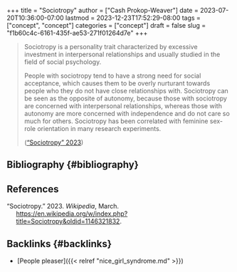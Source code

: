 +++
title = "Sociotropy"
author = ["Cash Prokop-Weaver"]
date = 2023-07-20T10:36:00-07:00
lastmod = 2023-12-23T17:52:29-08:00
tags = ["concept", "concept"]
categories = ["concept"]
draft = false
slug = "f1b60c4c-6161-435f-ae53-271f01264d7e"
+++

> Sociotropy is a personality trait characterized by excessive investment in interpersonal relationships and usually studied in the field of social psychology.
>
> People with sociotropy tend to have a strong need for social acceptance, which causes them to be overly nurturant towards people who they do not have close relationships with. Sociotropy can be seen as the opposite of autonomy, because those with sociotropy are concerned with interpersonal relationships, whereas those with autonomy are more concerned with independence and do not care so much for others. Sociotropy has been correlated with feminine sex-role orientation in many research experiments.
>
> (<a href="#citeproc_bib_item_1">“Sociotropy” 2023</a>)


## Bibliography {#bibliography}

## References

<style>.csl-entry{text-indent: -1.5em; margin-left: 1.5em;}</style><div class="csl-bib-body">
  <div class="csl-entry"><a id="citeproc_bib_item_1"></a>“Sociotropy.” 2023. <i>Wikipedia</i>, March. <a href="https://en.wikipedia.org/w/index.php?title=Sociotropy&oldid=1146321832">https://en.wikipedia.org/w/index.php?title=Sociotropy&#38;oldid=1146321832</a>.</div>
</div>



## Backlinks {#backlinks}

-   [People pleaser]({{< relref "nice_girl_syndrome.md" >}})
